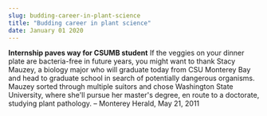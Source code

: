 ```yaml
---
slug: budding-career-in-plant-science
title: "Budding career in plant science"
date: January 01 2020
---
```


  
<p>
  <strong>Internship paves way for CSUMB student</strong> If the veggies on your
  dinner plate are bacteria-free in future years, you might want to thank Stacy
  Mauzey, a biology major who will graduate today from CSU Monterey Bay and head
  to graduate school in search of potentially dangerous organisms. Mauzey sorted
  through multiple suitors and chose Washington State University, where she'll
  pursue her master's degree, en route to a doctorate, studying plant pathology.
  – Monterey Herald, May 21, 2011
</p>
 
